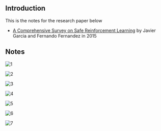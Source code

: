 ## Introduction

This is the notes for the research paper below

* [A Comprehensive Survey on Safe Reinforcement Learning](http://www.jmlr.org/papers/volume16/garcia15a/garcia15a.pdf) by Javier Garcia and Fernando Fernandez in 2015

## Notes

![1](https://github.com/Rowing0914/Reinforcement_Learning/blob/master/safe_reinforcement_learning/A_comprehensive_survey_Safe_RL/images/1.JPG)

![2](https://github.com/Rowing0914/Reinforcement_Learning/blob/master/safe_reinforcement_learning/A_comprehensive_survey_Safe_RL/images/2.JPG)

![3](https://github.com/Rowing0914/Reinforcement_Learning/blob/master/safe_reinforcement_learning/A_comprehensive_survey_Safe_RL/images/3.JPG)

![4](https://github.com/Rowing0914/Reinforcement_Learning/blob/master/safe_reinforcement_learning/A_comprehensive_survey_Safe_RL/images/4.JPG)

![5](https://github.com/Rowing0914/Reinforcement_Learning/blob/master/safe_reinforcement_learning/A_comprehensive_survey_Safe_RL/images/5.JPG)

![6](https://github.com/Rowing0914/Reinforcement_Learning/blob/master/safe_reinforcement_learning/A_comprehensive_survey_Safe_RL/images/6.JPG)

![7](https://github.com/Rowing0914/Reinforcement_Learning/blob/master/safe_reinforcement_learning/A_comprehensive_survey_Safe_RL/images/7.JPG)